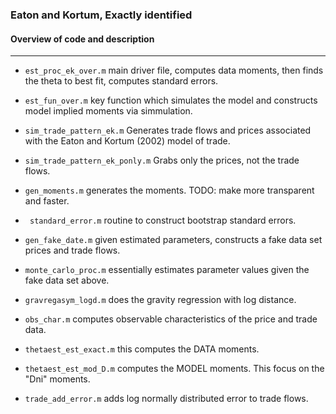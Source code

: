 ### Eaton and Kortum, Exactly identified

#### Overview of code and description
---

- ``est_proc_ek_over.m``	main driver file, computes data moments, then finds the theta to best fit, computes standard errors.

- ``est_fun_over.m``	key function which simulates the model and constructs model implied moments via simmulation.

- `sim_trade_pattern_ek.m`	Generates trade flows and prices associated with the Eaton and Kortum (2002) model of trade.

- `sim_trade_pattern_ek_ponly.m`	Grabs only the prices, not the trade flows.

- `gen_moments.m`	generates the moments. TODO: make more transparent and faster.

- ` standard_error.m`	routine to construct bootstrap standard errors.

- `gen_fake_date.m`	given estimated parameters, constructs a fake data set prices and trade flows.

- `monte_carlo_proc.m` essentially estimates parameter values given the fake data set above.

- `gravregasym_logd.m` does the gravity regression with log distance.

- `obs_char.m`	computes observable characteristics of the price and trade data.

- `thetaest_est_exact.m`	this computes the DATA moments.

- `thetaest_est_mod_D.m`	computes the MODEL moments. This focus on the "Dni" moments.

- `trade_add_error.m` adds log normally distributed error to trade flows.

